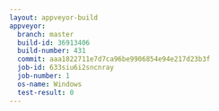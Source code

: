 ```yaml
---
layout: appveyor-build
appveyor:
  branch: master
  build-id: 36913406
  build-number: 431
  commit: aaa1822711e7d7ca96be9906854e94e217d23b3f
  job-id: 633siu6i2sncnray
  job-number: 1
  os-name: Windows
  test-result: 0
---
```


